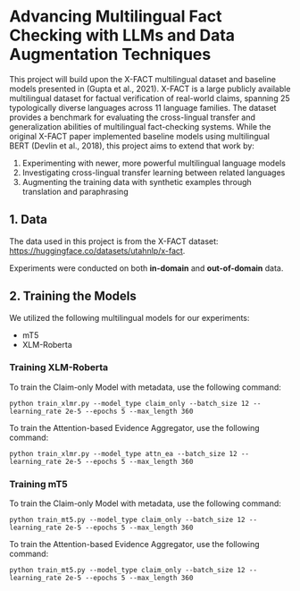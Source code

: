 # Advancing Multilingual Fact Checking with LLMs and Data Augmentation Techniques

This project will build upon the X-FACT multilingual dataset and baseline models presented in (Gupta et al., 2021). X-FACT is a large publicly available multilingual dataset for factual verification of real-world claims, spanning 25 typologically diverse languages across 11 language families. The dataset provides a benchmark for evaluating the cross-lingual transfer and generalization abilities of multilingual fact-checking systems.
While the original X-FACT paper implemented baseline models using multilingual BERT (Devlin et al., 2018), this project aims to extend that work by:
1) Experimenting with newer, more powerful multilingual language models
2) Investigating cross-lingual transfer learning between related languages
3) Augmenting the training data with synthetic examples through translation and paraphrasing

## 1. Data
The data used in this project is from the X-FACT dataset: https://huggingface.co/datasets/utahnlp/x-fact.

Experiments were conducted on both **in-domain** and **out-of-domain** data.

## 2. Training the Models

We utilized the following multilingual models for our experiments:

- mT5
- XLM-Roberta

### Training XLM-Roberta

To train the Claim-only Model with metadata, use the following command:

```
python train_xlmr.py --model_type claim_only --batch_size 12 --learning_rate 2e-5 --epochs 5 --max_length 360
```

To train the Attention-based Evidence Aggregator, use the following command:

```
python train_xlmr.py --model_type attn_ea --batch_size 12 --learning_rate 2e-5 --epochs 5 --max_length 360
```

### Training mT5

To train the Claim-only Model with metadata, use the following command:

```
python train_mt5.py --model_type claim_only --batch_size 12 --learning_rate 2e-5 --epochs 5 --max_length 360
```

To train the Attention-based Evidence Aggregator, use the following command:

```
python train_mt5.py --model_type claim_only --batch_size 12 --learning_rate 2e-5 --epochs 5 --max_length 360
```
